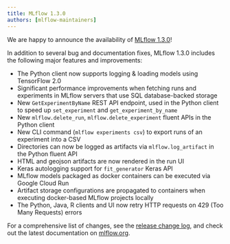 ```yaml
---
title: MLflow 1.3.0
authors: [mlflow-maintainers]
---
```


We are happy to announce the availability of [MLflow 1.3.0](https://github.com/mlflow/mlflow/releases/tag/v1.3.0)!

In addition to several bug and documentation fixes, MLflow 1.3.0 includes the following major features and improvements:

- The Python client now supports logging & loading models using TensorFlow 2.0
- Significant performance improvements when fetching runs and experiments in MLflow servers that use SQL database-backed storage
- New `GetExperimentByName` REST API endpoint, used in the Python client to speed up `set_experiment` and `get_experiment_by_name`
- New `mlflow.delete_run`, `mlflow.delete_experiment` fluent APIs in the Python client
- New CLI command (`mlflow experiments csv`) to export runs of an experiment into a CSV
- Directories can now be logged as artifacts via `mlflow.log_artifact` in the Python fluent API
- HTML and geojson artifacts are now rendered in the run UI
- Keras autologging support for `fit_generator` Keras API
- MLflow models packaged as docker containers can be executed via Google Cloud Run
- Artifact storage configurations are propagated to containers when executing docker-based MLflow projects locally
- The Python, Java, R clients and UI now retry HTTP requests on 429 (Too Many Requests) errors

For a comprehensive list of changes, see the [release change log](https://github.com/mlflow/mlflow/releases/tag/v1.3.0), and check out the latest documentation on [mlflow.org](http://mlflow.org/).
